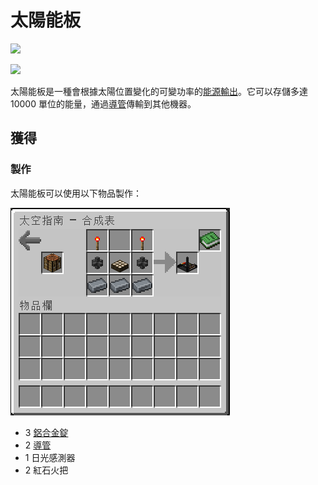 # 太陽能板



![](https://camo.githubusercontent.com/3b9742ec6277cca50f24c2af1c62103f7c2de0654c6785cd2a6206d0a422313e/68747470733a2f2f692e696d6775722e636f6d2f496a625730734f2e706e67)

![](https://camo.githubusercontent.com/e2329d82be3d45675352e4bd33971e04bb33cdfc5fd57391339c5c2e40386a94/68747470733a2f2f692e696d6775722e636f6d2f334747695a59352e706e67)

太陽能板是一種會根據太陽位置變化的可變功率的[能源輸出](../space/energy-systems.md)。它可以存儲多達 10000 單位的能量，通過[導管](Conduit.md)傳輸到其他機器。

## 獲得

### 製作

太陽能板可以使用以下物品製作：

![](<../.gitbook/assets/image (213).png>)

* 3 [鋁合金錠](aluminium-alloy-ingot.md)
* 2 [導管](Conduit.md)
* 1 日光感測器
* 2 紅石火把
